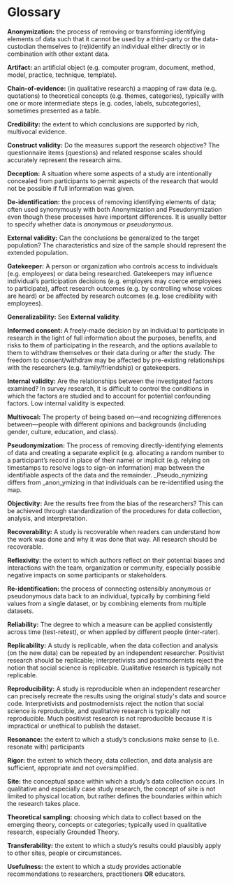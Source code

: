 # Glossary

**Anonymization:** the process of removing or transforming identifying elements of data such that it cannot be used by a third-party or the data-custodian themselves to (re)identify an individual either directly or in combination with other extant data.

**Artifact:** an artificial object (e.g. computer program, document, method, model, practice, technique, template).

**Chain-of-evidence:** (in qualitative research) a mapping of raw data (e.g. quotations) to theoretical concepts (e.g. themes, categories), typically with one or more intermediate steps (e.g. codes, labels, subcategories), sometimes presented as a table.

**Credibility:** the extent to which conclusions are supported by rich, multivocal evidence.

**Construct validity:** Do the measures support the research objective? The questionnaire items (questions) and related response scales should accurately represent the research aims.

**Deception:** A situation where some aspects of a study are intentionally concealed from participants to permit aspects of the research that would not be possible if full information was given.

**De-identification:** the process of removing identifying elements of data; often used synonymously with both Anonymization and Pseudonymization even though these processes have important differences. It is usually better to specify whether data is _anonymous_ or _pseudonymous._

**External validity:** Can the conclusions be generalized to the target population? The characteristics and size of the sample should represent the extended population.

**Gatekeeper:** A person or organization who controls access to individuals (e.g. employees) or data being researched. Gatekeepers may influence individual’s participation decisions (e.g. employers may coerce employees to participate), affect research outcomes (e.g. by controlling whose voices are heard) or be affected by research outcomes (e.g. lose credibility with employees).

**Generalizability:** See **External validity**.

**Informed consent:** A freely-made decision by an individual to participate in research in the light of full information about the purposes, benefits, and risks to them of participating in the research, and the options available to them to withdraw themselves or their data during or after the study.  The freedom to consent/withdraw may be affected by pre-existing relationships with the researchers (e.g. family/friendship) or gatekeepers.

**Internal validity:** Are the relationships between the investigated factors examined? In survey research, it is difficult to control the conditions in which the factors are studied and to account for potential confounding factors. Low internal validity is expected.

**Multivocal:** The property of being based on—and recognizing differences between—people with different opinions and backgrounds (including gender, culture, education, and class).

**Pseudonymization:** The process of removing directly-identifying elements of data and creating a separate explicit (e.g. allocating a random number to a participant’s record in place of their name) or implicit (e.g. relying on timestamps to resolve logs to sign-on information) map between the identifiable aspects of the data and the remainder. _Pseudo_nymizing differs from _anon_ymizing in that individuals can be re-identified using the map.

**Objectivity:** Are the results free from the bias of the researchers? This can be achieved through standardization of the procedures for data collection, analysis, and interpretation.

**Recoverability:** A study is recoverable when readers can understand how the work was done and why it was done that way. All research should be recoverable.

**Reflexivity**: the extent to which authors reflect on their potential biases and interactions with the team, organization or community, especially possible negative impacts on some participants or stakeholders.

**Re-identification:** the process of connecting ostensibly anonymous or pseudonymous data back to an individual, typically by combining field values from a single dataset, or by combining elements from multiple datasets.

**Reliability:** The degree to which a measure can be applied consistently across time (test-retest), or when applied by different people (inter-rater).

**Replicability:** A study is replicable, when the data collection and analysis (on the new data) can be repeated by an independent researcher. Positivist research should be replicable; interpretivists and postmodernists reject the notion that social science is replicable. Qualitative research is typically not replicable.

**Reproducibility:** A study is reproducible when an independent researcher can precisely recreate the results using the original study's data and source code. Interpretivists and postmodernists reject the notion that social science is reproducible, and qualitative research is typically not reproducible. Much positivist research is not reproducible because it is impractical or unethical to publish the dataset.

**Resonance:** the extent to which a study’s conclusions make sense to (i.e. resonate with) participants

**Rigor:** the extent to which theory, data collection, and data analysis are sufficient, appropriate and not oversimplified.

**Site:** the conceptual space within which a study’s data collection occurs. In qualitative and especially case study research, the concept of site is not limited to physical location, but rather defines the boundaries within which the research takes place.

**Theoretical sampling:** choosing which data to collect based on the emerging theory, concepts or categories; typically used in qualitative research, especially Grounded Theory.

**Transferability:** the extent to which a study’s results could plausibly apply to other sites, people or circumstances.

**Usefulness:** the extent to which a study provides actionable recommendations to researchers, practitioners **OR** educators.